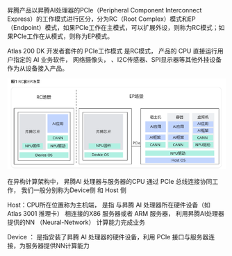昇腾产品以昇腾AI处理器的PCle（Peripheral Component Interconnect Express）的工作模式进行区分，分为RC（Root Complex）模式和EP（Endpoint）模式，如果PCle工作在主模式，可以扩展外设，则称为RC模式；如果PCle工作在从模式，则称为EP模式。

Atlas 200 DK 开发者套件的  PCIe工作模式 是RC模式， 产品的 CPU 直接运行用户指定的 AI 业务软件， 网络摄像头， 、I2C传感器、SPI显示器等其他外挂设备作为从设备接入产品。

![](../img/2024-12-14-17-36-05-image.png)

在异构计算架构中， 昇腾AI 处理器与服务器的CPU 通过 PCIe 总线连接协同工作， 我们一般分别称为Device侧 和 Host 侧

Host：CPU所在位置称为主机端， 是指 与昇腾 AI 处理器所在硬件设备（如 Atlas 3001 推理卡） 相连接的X86 服务器或者 ARM 服务器， 利用昇腾AI处理器提供的NN （Neural-Network） 计算能力完成业务

Device ： 是指安装了昇腾 AI 处理器的硬件设备，利用 PCIe 接口与服务器连接，为服务器提供NN计算能力

